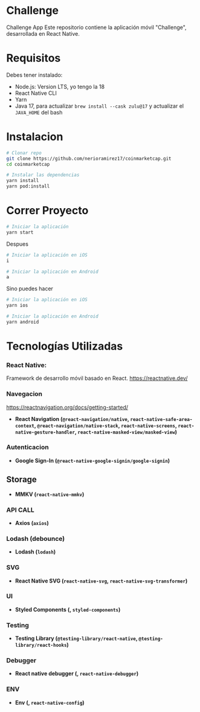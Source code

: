 # Challenge

Challenge App
Este repositorio contiene la aplicación móvil "Challenge", desarrollada en React Native.

# Requisitos

Debes tener instalado:

- Node.js: Version LTS, yo tengo la 18
- React Native CLI
- Yarn
- Java 17, para actualizar `brew install --cask zulu@17` y actualizar el `JAVA_HOME` del bash

# Instalacion

```bash
# Clonar repo
git clone https://github.com/nerioramirez17/coinmarketcap.git
cd coinmarketcap

# Instalar las dependencias
yarn install
yarn pod:install
```

# Correr Proyecto

```bash
# Iniciar la aplicación
yarn start
```

Despues

```bash
# Iniciar la aplicación en iOS
i

# Iniciar la aplicación en Android
a
```

Sino puedes hacer

```bash
# Iniciar la aplicación en iOS
yarn ios

# Iniciar la aplicación en Android
yarn android
```

# Tecnologías Utilizadas

### React Native:

Framework de desarrollo móvil basado en React.
https://reactnative.dev/

### Navegacion

https://reactnavigation.org/docs/getting-started/

- **React Navigation (`@react-navigation/native`, `react-native-safe-area-context`, `@react-navigation/native-stack`, `react-native-screens`, `react-native-gesture-handler`, `react-native-masked-view/masked-view`)**

### Autenticacion

- **Google Sign-In (`@react-native-google-signin/google-signin`)**

## Storage

- **MMKV (`react-native-mmkv`)**

### API CALL

- **Axios (`axios`)**

### Lodash (debounce)

- **Lodash (`lodash`)**

### SVG

- **React Native SVG (`react-native-svg`, `react-native-svg-transformer`)**

### UI

- **Styled Components (, `styled-components`)**

### Testing

- **Testing Library (`@testing-library/react-native`, `@testing-library/react-hooks`)**

### Debugger

- **React native debugger (, `react-native-debugger`)**

### ENV

- **Env (, `react-native-config`)**
